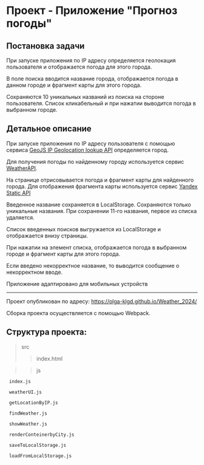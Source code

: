 # Проект - Приложение "Прогноз погоды"
## Постановка задачи
При запуске приложения по IP адресу определяется геолокация пользователя и отображается погода для этого города.

В поле поиска вводится название города, отображается погода в данном городе и фрагмент карты для этого города.

Сохраняются 10 уникальных названий из поиска на стороне пользователя. Список кликабельный и при нажатии выводится погода в выбранном городе.

## Детальное описание

При запуске приложения по IP адресу пользователя с помощью сервиса [GeoJS IP Geolocation lookup API](https://www.geojs.io/docs/v1/endpoints/geo/) определяется город.

Для получения погоды по найденному городу используется сервис [WeatherAPI](https://api.weatherapi.com/v1/current.json?key=ff67773d96384e45a29113456242210&q=Калининград).

На странице отрисовывается погода и фрагмент карты для найденного города. Для отображения фрагмента карты используется сервис [Yandex Static API](https://yandex.ru/dev/staticapi/doc/ru/])

Введенное название сохраняется в LocalStorage. Сохраняются только уникальные названия. При сохранении 11-го названия, первое из списка удаляется.

Список введенных поисков выгружается из LocalStorage и отображается внизу страницы.

При нажатии на элемент списка, отображается погода в выбранном городе и фрагмент карты для этого города. 

Если введено некорректное название, то выводится сообщение о некорректном вводе.

Приложение адаптировано для мобильных устройств
__________________________________________________________________________________

Проект опубликован по адресу: https://olga-klgd.github.io/Weather_2024/

Сборка проекта осуществляется с помощью Webpack.

## Структура проекта:
> src
  >>index.html
   
  >>js
 
     index.js
     
     weatherUI.js
     
     getLocationByIP.js
     
     findWeather.js 

     showWeather.js
     
     renderConteinerbyCity.js

     saveToLocalStorage.js

     loadFromLocalStorage.js

     
     
 
  

 
 


 
